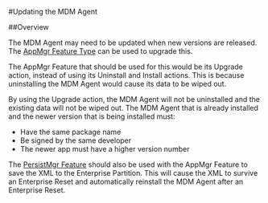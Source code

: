 #Updating the MDM Agent

##Overview

The MDM Agent may need to be updated when new versions are released. The [AppMgr Feature Type](../guide/csp/app) can be used to upgrade this. 

The AppMgr Feature that should be used for this would be its Upgrade action, instead of using its Uninstall and Install actions. This is because uninstalling the MDM Agent would cause its data to be wiped out. 

By using the Upgrade action, the MDM Agent will not be uninstalled and the existing data will not be wiped out. The MDM Agent that is already installed and the newer version that is being installed must:

* Have the same package name
* Be signed by the same developer
* The newer app must have a higher version number

The [PersistMgr Feature](../guide/csp/persistence) should also be used with the AppMgr Feature to save the XML to the Enterprise Partition. This will cause the XML to survive an Enterprise Reset and automatically reinstall the MDM Agent after an Enterprise Reset. 